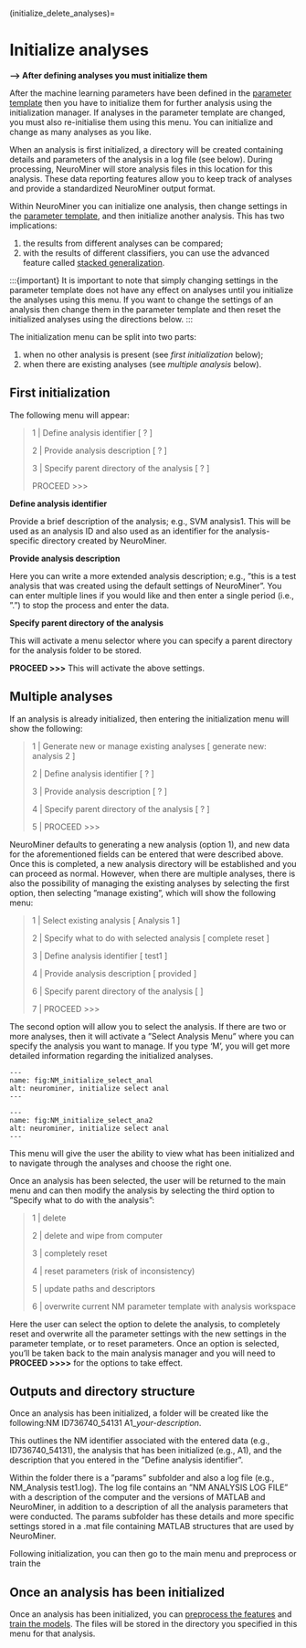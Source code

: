(initialize_delete_analyses)=
# Initialize analyses

**--> After defining analyses you must initialize them**

After the machine learning parameters have been defined in the [parameter template](preprocessing_pipeline) then you have to initialize them for further analysis using the initialization manager. If analyses in the parameter template are changed, you must also re-initialise them using this menu. You can initialize and change as many analyses as you like.

When an analysis is first initialized, a directory will be created containing details and parameters of the analysis in a log file (see below). During processing, NeuroMiner will store analysis files in this location for this analysis. These data reporting features allow you to keep track of analyses and provide a standardized NeuroMiner output format.

Within NeuroMiner you can initialize one analysis, then change settings in the [parameter template](preprocessing_pipeline), and then initialize another analysis. This has two implications:

1. the results from different analyses can be compared;
2. with the results of different classifiers, you can use the advanced feature called [stacked generalization](ensemble_generation_strategies).

:::{important}
It is important to note that simply changing settings in the parameter template does not have any effect on analyses until you initialize the analyses using this menu. If you want to change the settings of an analysis then change them in the parameter template and then reset the initialized analyses using the directions below.
:::

The initialization menu can be split into two parts:
1. when no other analysis is present (see *first initialization* below);
2. when there are existing analyses (see *multiple analysis* below).


## First initialization

The following menu will appear:

> 1 | Define analysis identifier [ ? ]
>
> 2 | Provide analysis description [ ? ]
>
> 3 | Specify parent directory of the analysis [ ? ]
>
> PROCEED >>>

**Define analysis identifier**

Provide a brief description of the analysis; e.g., SVM analysis1. This will be used as an analysis ID and also used as an identifier for the analysis-specific directory created by NeuroMiner.

**Provide analysis description**

Here you can write a more extended analysis description; e.g., ”this is a test analysis that was created using the default settings of NeuroMiner”. You can enter multiple lines if you would like and then enter a single period (i.e., ”.”) to stop the process and enter the data.

**Specify parent directory of the analysis**

This will activate a menu selector where you can specify a parent directory for the analysis folder to be stored.

**PROCEED >>>** This will activate the above settings.

## Multiple analyses

If an analysis is already initialized, then entering the initialization menu will show the following:

> 1 | Generate new or manage existing analyses [ generate new: analysis 2 ]
>
> 2 | Define analysis identifier [ ? ]
>
> 3 | Provide analysis description [ ? ]
>
> 4 | Specify parent directory of the analysis [ ? ]
>
> 5 | PROCEED >>>

NeuroMiner defaults to generating a new analysis (option 1), and new data for the aforementioned fields can be entered that were described above. Once this is completed, a new analysis directory will be established and you can proceed as normal. However, when there are multiple analyses, there is also the possibility of managing the existing analyses by selecting the first option, then selecting ”manage existing”, which will show the following menu:

> 1 | Select existing analysis [ Analysis 1 ]
>
> 2 | Specify what to do with selected analysis [ complete reset ]
>
> 3 | Define analysis identifier [ test1 ]
>
> 4 | Provide analysis description [ provided ]
>
> 6 | Specify parent directory of the analysis [ ]
>
> 7 | PROCEED >>>

The second option will allow you to select the analysis. If there are two or more analyses, then it will activate a ”Select Analysis Menu” where you can specify the analysis you want to manage. If you type ‘M’, you will get more detailed information regarding the initialized analyses.

```{figure} Images/NM_initialize_select_anal.png
---
name: fig:NM_initialize_select_anal
alt: neurominer, initialize select anal
---
```

```{figure} Images/NM_initialize_select_anal2.png
---
name: fig:NM_initialize_select_ana2
alt: neurominer, initialize select anal
---
```

This menu will give the user the ability to view what has been initialized and to navigate through the analyses and choose the right one.

Once an analysis has been selected, the user will be returned to the main menu and can then modify the analysis by selecting the third option to ”Specify what to do with the analysis”:

> 1 | delete
>
> 2 | delete and wipe from computer
>
> 3 | completely reset
>
> 4 | reset parameters (risk of inconsistency)
>
> 5 | update paths and descriptors
>
> 6 | overwrite current NM parameter template with analysis workspace


Here the user can select the option to delete the analysis, to completely reset and overwrite all the parameter settings with the new settings in the parameter template, or to reset parameters. Once an option is selected, you’ll be taken back to the main analysis manager and you will need to **PROCEED >>>>** for the options to take effect.

## Outputs and directory structure

Once an analysis has been initialized, a folder will be created like the following:NM ID736740_54131 A1_*your-description*.

This outlines the NM identifier associated with the entered data (e.g., ID736740_54131), the analysis that has been initialized (e.g., A1), and the description that you entered in the ”Define analysis identifier”.

Within the folder there is a ”params” subfolder and also a log file (e.g., NM_Analysis test1.log). The log file contains an ”NM ANALYSIS LOG FILE” with a description of the computer and the versions of MATLAB and NeuroMiner, in addition to a description of all the analysis parameters that were conducted. The params subfolder has these details and more specific settings stored in a .mat file containing MATLAB structures that are used by NeuroMiner.

Following initialization, you can then go to the main menu and preprocess or train the

## Once an analysis has been initialized

Once an analysis has been initialized, you can [preprocess the features](3.4_mainmenu_preprocess_features) and [train the models](3.5_mainmenu_train_supervised_classifiers). The files will be stored in the directory you specified in this menu for that analysis.
